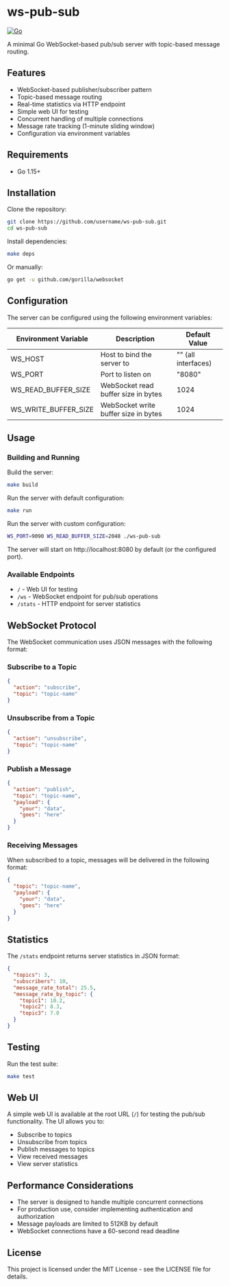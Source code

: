 # ws-pub-sub

[![Go](https://github.com/dbjohnson/ws-pub-sub/actions/workflows/go.yml/badge.svg)](https://github.com/dbjohnson/ws-pub-sub/actions/workflows/go.yml)

A minimal Go WebSocket-based pub/sub server with topic-based message routing.

## Features

- WebSocket-based publisher/subscriber pattern
- Topic-based message routing
- Real-time statistics via HTTP endpoint
- Simple web UI for testing
- Concurrent handling of multiple connections
- Message rate tracking (1-minute sliding window)
- Configuration via environment variables

## Requirements

- Go 1.15+

## Installation

Clone the repository:

```bash
git clone https://github.com/username/ws-pub-sub.git
cd ws-pub-sub
```

Install dependencies:

```bash
make deps
```

Or manually:

```bash
go get -u github.com/gorilla/websocket
```

## Configuration

The server can be configured using the following environment variables:

| Environment Variable | Description                          | Default Value       |
| -------------------- | ------------------------------------ | ------------------- |
| WS_HOST              | Host to bind the server to           | "" (all interfaces) |
| WS_PORT              | Port to listen on                    | "8080"              |
| WS_READ_BUFFER_SIZE  | WebSocket read buffer size in bytes  | 1024                |
| WS_WRITE_BUFFER_SIZE | WebSocket write buffer size in bytes | 1024                |

## Usage

### Building and Running

Build the server:

```bash
make build
```

Run the server with default configuration:

```bash
make run
```

Run the server with custom configuration:

```bash
WS_PORT=9090 WS_READ_BUFFER_SIZE=2048 ./ws-pub-sub
```

The server will start on http://localhost:8080 by default (or the configured port).

### Available Endpoints

- `/` - Web UI for testing
- `/ws` - WebSocket endpoint for pub/sub operations
- `/stats` - HTTP endpoint for server statistics

## WebSocket Protocol

The WebSocket communication uses JSON messages with the following format:

### Subscribe to a Topic

```json
{
  "action": "subscribe",
  "topic": "topic-name"
}
```

### Unsubscribe from a Topic

```json
{
  "action": "unsubscribe",
  "topic": "topic-name"
}
```

### Publish a Message

```json
{
  "action": "publish",
  "topic": "topic-name",
  "payload": {
    "your": "data",
    "goes": "here"
  }
}
```

### Receiving Messages

When subscribed to a topic, messages will be delivered in the following format:

```json
{
  "topic": "topic-name",
  "payload": {
    "your": "data",
    "goes": "here"
  }
}
```

## Statistics

The `/stats` endpoint returns server statistics in JSON format:

```json
{
  "topics": 3,
  "subscribers": 10,
  "message_rate_total": 25.5,
  "message_rate_by_topic": {
    "topic1": 10.2,
    "topic2": 8.3,
    "topic3": 7.0
  }
}
```

## Testing

Run the test suite:

```bash
make test
```

## Web UI

A simple web UI is available at the root URL (`/`) for testing the pub/sub functionality. The UI allows you to:

- Subscribe to topics
- Unsubscribe from topics
- Publish messages to topics
- View received messages
- View server statistics

## Performance Considerations

- The server is designed to handle multiple concurrent connections
- For production use, consider implementing authentication and authorization
- Message payloads are limited to 512KB by default
- WebSocket connections have a 60-second read deadline

## License

This project is licensed under the MIT License - see the LICENSE file for details.
